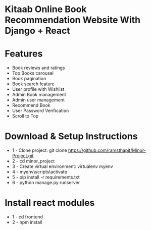 # Kitaab Online Book Recommendation Website With Django + React

# Features
* Book reviews and ratings
* Top Books carousel
* Book pagination
* Book search feature
* User profile with Wishlist
* Admin Book management
* Admin user management
* Recommend Book
* User Password Verification
* Scroll to Top


# Download & Setup Instructions

* 1 - Clone project: git clone https://github.com/ramsthapit/Minor-Project.git
* 2 - cd minor_project
* 3 - Create virtual environment: virtualenv myenv
* 4 - myenv\scripts\activate
* 5 - pip install -r requirements.txt
* 6 - python manage.py runserver

# Install react modules
* 1 - cd frontend
* 2 - npm install
